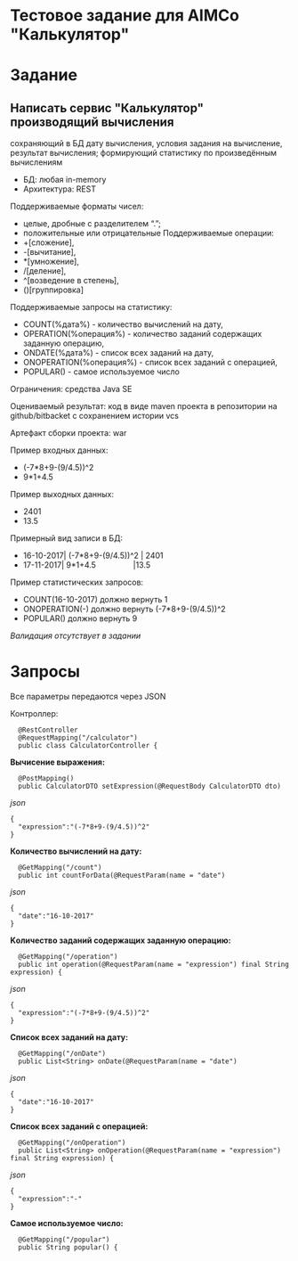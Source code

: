 Тестовое задание для AIMCo "Калькулятор"
======================================

Задание
========

## Написать сервис "Калькулятор" производящий вычисления
сохраняющий в БД дату вычисления, условия задания на вычисление, результат вычисления; формирующий статистику по произведённым вычислениям
- БД: любая in-memory
- Архитектура: REST

Поддерживаемые форматы чисел:
- целые, дробные с разделителем “.”; 
- положительные или отрицательные
Поддерживаемые операции:
- +[сложение], 
- -[вычитание], 
- *[умножение], 
- /[деление], 
- ^[возведение в степень], 
- ()[группировка]
 
Поддерживаемые запросы на статистику: 
- COUNT(%дата%) - количество вычислений на дату,
- OPERATION(%операция%) - количество заданий содержащих заданную операцию,
- ONDATE(%дата%) - список всех заданий на дату,
- ONOPERATION(%операция%) - список всех заданий с операцией,
- POPULAR() - самое используемое число

Ограничения: средства Java SE

Оцениваемый результат: код в виде maven проекта в репозитории на github/bitbacket с сохранением истории vcs

Артефакт сборки проекта: war

Пример входных данных:
- (-7*8+9-(9/4.5))^2
- 9*1+4.5

Пример выходных данных: 
- 2401
- 13.5

Примерный вид записи в БД:
- 16-10-2017| (-7*8+9-(9/4.5))^2 | 2401 
- 17-11-2017| 9*1+4.5                   |13.5

Пример статистических запросов:
- COUNT(16-10-2017) должно вернуть 1
- ONOPERATION(-) должно вернуть (-7*8+9-(9/4.5))^2
- POPULAR() должно вернуть 9

*Валидация отсутствует в задании*

Запросы
=======
Все параметры передаются через JSON

Контроллер:
```
  @RestController
  @RequestMapping("/calculator")
  public class CalculatorController {
```
**Вычисение выражения:**
```
  @PostMapping()
  public CalculatorDTO setExpression(@RequestBody CalculatorDTO dto)
```
*json*
```
{
  "expression":"(-7*8+9-(9/4.5))^2"
}
```
**Количество вычислений на дату:**
```
  @GetMapping("/count")
  public int countForData(@RequestParam(name = "date")
```
*json*
```
{
  "date":"16-10-2017"
}
```
**Kоличество заданий содержащих заданную операцию:**
```
  @GetMapping("/operation")
  public int operation(@RequestParam(name = "expression") final String expression) {
```
*json*
```
{
  "expression":"(-7*8+9-(9/4.5))^2"
}
```
**Cписок всех заданий на дату:**
```
  @GetMapping("/onDate")
  public List<String> onDate(@RequestParam(name = "date")
```
*json*
```
{
  "date":"16-10-2017"
}
```
**Cписок всех заданий с операцией:**
```
  @GetMapping("/onOperation")
  public List<String> onOperation(@RequestParam(name = "expression") final String expression) {
```
*json*
```
{
  "expression":"-"
}
```
**Cамое используемое число:**
```
  @GetMapping("/popular")
  public String popular() {
          
```